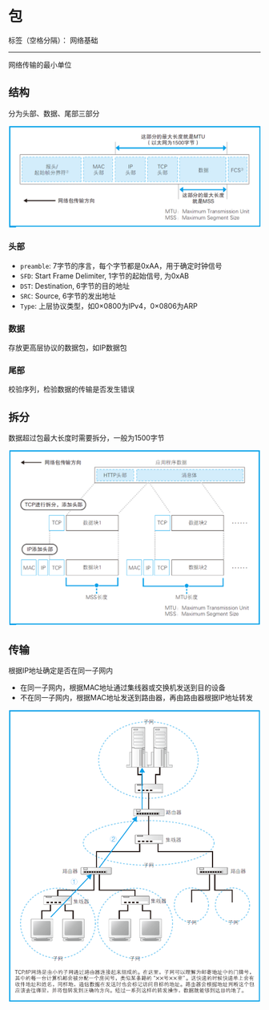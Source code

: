 # 包

标签（空格分隔）： 网络基础

---

网络传输的最小单位

## 结构

分为头部、数据、尾部三部分

![包结构](https://raw.githubusercontent.com/wchaochao/images/master/gitbook-network-base/package-structure.png)

### 头部

* `preamble`: 7字节的序言，每个字节都是0xAA，用于确定时钟信号
* `SFD`: Start Frame Delimiter, 1字节的起始信号, 为0xAB
* `DST`: Destination, 6字节的目的地址
* `SRC`: Source, 6字节的发出地址
* `Type`: 上层协议类型，如0×0800为IPv4，0×0806为ARP

### 数据

存放更高层协议的数据包，如IP数据包

### 尾部

校验序列，检验数据的传输是否发生错误

## 拆分

数据超过包最大长度时需要拆分，一般为1500字节

![拆分](https://raw.githubusercontent.com/wchaochao/images/master/gitbook-network-base/package-split.png)

## 传输

根据IP地址确定是否在同一子网内

* 在同一子网内，根据MAC地址通过集线器或交换机发送到目的设备
* 不在同一子网内，根据MAC地址发送到路由器，再由路由器根据IP地址转发

![TCP/IP网络](https://raw.githubusercontent.com/wchaochao/images/master/gitbook-network-base/tcp-ip-internet.png)
